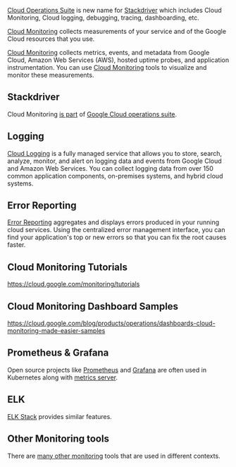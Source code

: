 [Cloud Operations Suite](Operations-and-Stackdriver) is new name for [Stackdriver](https://cloud.google.com/products/operations) which includes Cloud Monitoring, Cloud logging, debugging, tracing, dashboarding, etc.

[Cloud Monitoring](https://cloud.google.com/monitoring) collects measurements of your service and of the Google Cloud resources that you use.  


[Cloud Monitoring](https://cloud.google.com/monitoring/docs/monitoring-overview) collects metrics, events, and metadata from Google Cloud, Amazon Web Services (AWS), hosted uptime probes, and application instrumentation.  You can use [Cloud Monitoring](https://cloud.google.com/monitoring/docs) tools to visualize and monitor these measurements.

## Stackdriver

Cloud Monitoring [is part](Operations-and-Stackdriver) of [Google Cloud operations suite](https://cloud.google.com/stackdriver/docs).

## Logging

[Cloud Logging](Logging) is a fully managed service that allows you to store, search, analyze, monitor, and alert on logging data and events from Google Cloud and Amazon Web Services. You can collect logging data from over 150 common application components, on-premises systems, and hybrid cloud systems.

## Error Reporting

[Error Reporting](https://cloud.google.com/error-reporting/docs
) aggregates and displays errors produced in your running cloud services. Using the centralized error management interface, you can find your application's top or new errors so that you can fix the root causes faster.



## Cloud Monitoring Tutorials

https://cloud.google.com/monitoring/tutorials

## Cloud Monitoring Dashboard Samples

https://cloud.google.com/blog/products/operations/dashboards-cloud-monitoring-made-easier-samples

## Prometheus & Grafana

Open source projects like [Prometheus](https://prometheus.io/) and [Grafana](https://grafana.com/) are often used in Kubernetes along with [metrics server](https://github.com/kubernetes-sigs/metrics-server).

## ELK

[ELK Stack](https://www.elastic.co/what-is/elk-stack) provides similar features.

## Other Monitoring tools

There are [many other monitoring](https://phoenixnap.com/blog/best-server-monitoring-tools-software) tools that are used in different contexts.